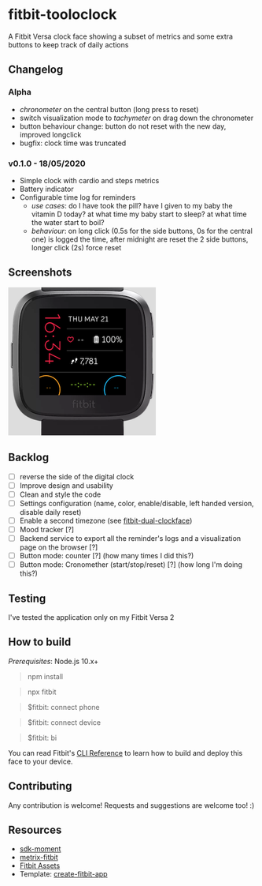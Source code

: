 # fitbit-tooloclock

A Fitbit Versa clock face showing a subset of metrics and some extra buttons to keep track of daily actions

## Changelog

### Alpha

- *chronometer* on the central button (long press to reset)
- switch visualization mode to *tachymeter* on drag down the chronometer
- button behaviour change: button do not reset with the new day, improved longclick
- bugfix: clock time was truncated

### v0.1.0 - 18/05/2020

- Simple clock with cardio and steps metrics
- Battery indicator
- Configurable time log for reminders
  - _use cases_: do I have took the pill? have I given to my baby the vitamin D today? at what time my baby start to sleep? at what time the water start to boil?
  - _behaviour_: on long click (0.5s for the side buttons, 0s for the central one) is logged the time, after midnight are reset the 2 side buttons, longer click (2s) force reset

## Screenshots

<img src="screenshots/versa2-01.png" width="300"  title="Versa 2 screenshot">

## Backlog

- [ ] reverse the side of the digital clock
- [ ] Improve design and usability
- [ ] Clean and style the code
- [ ] Settings configuration (name, color, enable/disable, left handed version, disable daily reset)
- [ ] Enable a second timezone (see [fitbit-dual-clockface](https://github.com/edinbb/fitbit-dual-clockface))
- [ ] Mood tracker [?]
- [ ] Backend service to export all the reminder's logs and a visualization page on the browser [?]
- [ ] Button mode: counter [?] (how many times I did this?)
- [ ] Button mode: Cronomether (start/stop/reset) [?] (how long I'm doing this?)

## Testing

I've tested the application only on my Fitbit Versa 2

## How to build

*Prerequisites*: Node.js 10.x+

> npm install

> npx fitbit

> $fitbit: connect phone

> $fitbit: connect device

> $fitbit: bi

You can read Fitbit's [CLI Reference](https://dev.fitbit.com/build/guides/command-line-interface/#building-and-installing-your-project) to learn how to build and deploy this face to your device.

## Contributing

Any contribution is welcome! Requests and suggestions are welcome too! :)

## Resources

- [sdk-moment](https://github.com/Fitbit/sdk-moment)
- [metrix-fitbit](https://github.com/rootasjey/metrix-fitbit)
- [Fitbit Assets](https://github.com/Fitbit/sdk-design-assets)
- Template: [create-fitbit-app](https://github.com/Fitbit/sdk-design-assets)

